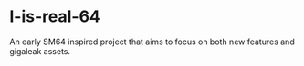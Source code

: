 # l-is-real-64
An early SM64 inspired project that aims to focus on both new features and gigaleak assets.
